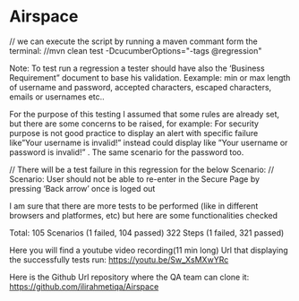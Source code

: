 # Airspace

// we can execute the script by running a maven commant form the terminal:
//mvn clean test -DcucumberOptions="-tags @regression"

Note:
To test run a regression a tester should have also the ‘Business Requirement” document to base his validation.
Eexample: min or max length of username and password, accepted characters, escaped characters, emails or usernames etc..

For the purpose of this testing I assumed that some rules are already set, but there are some concerns to be raised, for example:
For security purpose is not good practice to display an alert with specific failure like”Your username is invalid!”
instead could display like ”Your username or password is invalid!” .  The same scenario for the password too.


// There will be a test failure in this regression for the below Scenario:
// Scenario: User should not be able to re-enter in the Secure Page by pressing ‘Back arrow’ once is loged out


I am sure that there are more tests to be performed (like in different browsers and platformes, etc) but here are some functionalities checked

Total: 105 Scenarios (1 failed, 104 passed)
322 Steps (1 failed, 321 passed)

Here you will find a youtube video recording(11 min long) Url that displaying the successfully tests run:
https://youtu.be/Sw_XsMXwYRc

Here is the Github Url repository where the QA team can clone it: https://github.com/ilirahmetiqa/Airspace